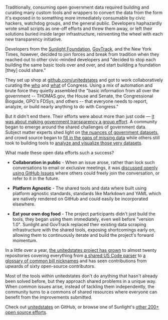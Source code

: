 Traditionally, consuming open government data required building and curating many custom tools and wrappers to convert the data from the form it's exposed in to something more immediately consumable by civic hackers, watchdog groups, and the general public. Developers haphazardly wrote small scripts as one-off efforts and threw them away, or left their solutions buried inside larger infrastructure, reinventing the wheel with each new transparency initiative.

Developers from the [Sunlight Foundation](http://sunlightfoundation.com/), [GovTrack](http://www.govtrack.us/), and the New York Times, however, decided to join forces and break from tradition when they reached out to other civic-minded developers and "decided to stop each building the same basic tools over and over, and start building a foundation [they] could share."

They set up shop at [github.com/unitedstates](https://github.com/unitedstates) and got to work collaboratively curating the [who](https://github.com/unitedstates/congress-legislators/) and [what](https://github.com/unitedstates/congress) of Congress. Using a mix of automation and brute force they quietly assembled the "basic information from all over the government -- THOMAS.gov, the House and Senate, the Congressional Bioguide, GPO's FDSys, and others -- that everyone needs to report, analyze, or build nearly anything to do with Congress."

But it didn't end there. Their efforts were about more than just code — [it was about making government transparency a group effort](http://sunlightfoundation.com/blog/2013/08/20/a-modern-approach-to-open-data/). A community began to emerge around the shared challenges of government data. Subject matter experts shed light on [the nuances of government datasets](https://github.com/unitedstates/congress-legislators/issues/2), and crowd source began to [fill in the gaps of missing data](https://github.com/unitedstates/congress-legislators/pull/39) while others still took to building tools to [analyze and visualize those very datasets](http://news.yahoo.com/senate-budget-amendments-interactive-track-changes-153640966.html).

What made these open data efforts such a success?

* **Collaboration in public** - When an issue arose, rather than lock such conversations to email or exclusive meetings, it was [discussed openly using GitHub Issues](https://github.com/unitedstates/congress-legislators/issues?state=open) where others could freely join the conversation, or refer to it in the future.

* **Platform Agnostic** - The shared tools and data where built using platform agnostic standards, standards like Markdown and YAML which are natively rendered on GitHub and could easily be incorporated elsewhere.

* **Eat your own dog food** - The project participants didn't just build the tools, they began using them immediately, even well before "version 1.0". Sunlight and GovTrack replaced their existing data scraping infrastructure with the shared tools, exposing shortcomings early on, allowing them to continuously iterate and build the project's forward momentum.

In a little over a year, [the unitedstates project has grown](https://github.com/unitedstates) to almost twenty repositories covering everything from [a shared US Code parser](https://github.com/unitedstates/uscode) to [a glossary of common bill nicknames](https://github.com/unitedstates/bill-nicknames) and has seen contributions from upwards of sixty open-source contributors.

Most of the tools within unitedstates don't do anything that hasn't already been solved before, but they approach shared problems in a unique way. When common issues arise, instead of tackling them independently, the community turns to a commons of shared resources where everyone can benefit from the improvements submitted.

Check out [unitedstates](https://github.com/unitedstates) on GitHub, or browse one of Sunlight's [other 200+ open source efforts](https://github.com/sunlightlabs).